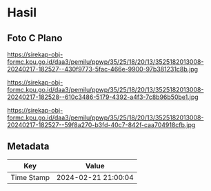 # Hasil

## Foto C Plano

https://sirekap-obj-formc.kpu.go.id/daa3/pemilu/ppwp/35/25/18/20/13/3525182013008-20240217-182527--430f9773-5fac-466e-9900-97b381231c8b.jpg

https://sirekap-obj-formc.kpu.go.id/daa3/pemilu/ppwp/35/25/18/20/13/3525182013008-20240217-182528--610c3486-5179-4392-a4f3-7c8b96b50be1.jpg

https://sirekap-obj-formc.kpu.go.id/daa3/pemilu/ppwp/35/25/18/20/13/3525182013008-20240217-182527--59f8a270-b3fd-40c7-842f-caa704918cfb.jpg


## Metadata

| Key        | Value               |
| ---------- | ------------------- |
| Time Stamp | 2024-02-21 21:00:04 |



